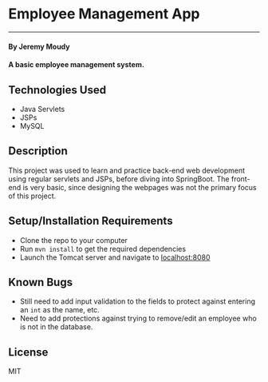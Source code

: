 # Employee Management App

---
#### By Jeremy Moudy

#### A basic employee management system. 

## Technologies Used
- Java Servlets 
- JSPs
- MySQL

## Description
This project was used to learn and practice back-end web development using regular servlets and JSPs, before 
diving into SpringBoot. The front-end is very basic, since designing the webpages was not the primary focus 
of this project. 

## Setup/Installation Requirements
- Clone the repo to your computer
- Run `mvn install` to get the required dependencies
- Launch the Tomcat server and navigate to <localhost:8080>

## Known Bugs
- Still need to add input validation to the fields to protect against entering an `int` as the name, etc.
- Need to add protections against trying to remove/edit an employee who is not in the database.

## License
MIT